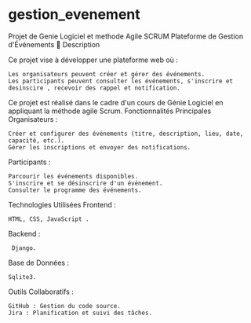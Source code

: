 # gestion_evenement
Projet de Genie Logiciel et methode Agile SCRUM
Plateforme de Gestion d'Événements 🎉
Description

Ce projet vise à développer une plateforme web où :

    Les organisateurs peuvent créer et gérer des événements.
    Les participants peuvent consulter les événements, s'inscrire et desinscire , recevoir des rappel et notification.

Ce projet est réalisé dans le cadre d'un cours de Génie Logiciel en appliquant la méthode agile Scrum.
Fonctionnalités Principales
Organisateurs :

    Créer et configurer des événements (titre, description, lieu, date, capacité, etc.).
    Gérer les inscriptions et envoyer des notifications.

Participants :

    Parcourir les événements disponibles.
    S'inscrire et se désinscrire d'un événement.
    Consulter le programme des événements.

Technologies Utilisées
Frontend :

    HTML, CSS, JavaScript .

Backend :

     Django.

Base de Données :

    Sqlite3.

Outils Collaboratifs :

    GitHub : Gestion du code source.
    Jira : Planification et suivi des tâches.
